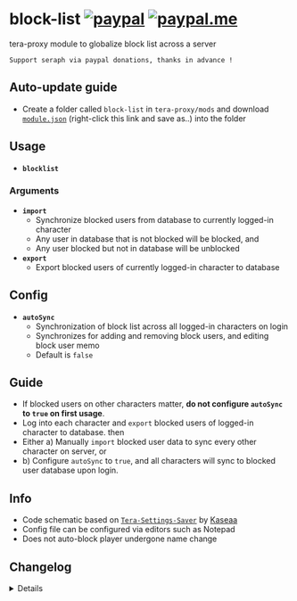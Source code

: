 # block-list [![paypal](https://img.shields.io/badge/paypal-donate-333333.svg?colorA=253B80&colorB=333333)](https://www.paypal.com/cgi-bin/webscr?cmd=_s-xclick&hosted_button_id=B7QQJZV9L5P2J&source=url) [![paypal.me](https://img.shields.io/badge/paypal.me-donate-333333.svg?colorA=169BD7&colorB=333333)](https://www.paypal.me/seraphinush) 
tera-proxy module to globalize block list across a server
```
Support seraph via paypal donations, thanks in advance !
```

## Auto-update guide
- Create a folder called `block-list` in `tera-proxy/mods` and download [`module.json`](https://raw.githubusercontent.com/seraphinush-gaming/block-list/master/module.json) (right-click this link and save as..) into the folder

## Usage
- __`blocklist`__
### Arguments
- __`import`__
  - Synchronize blocked users from database to currently logged-in character
  - Any user in database that is not blocked will be blocked, and
  - Any user blocked but not in database will be unblocked
- __`export`__
  - Export blocked users of currently logged-in character to database

## Config
- __`autoSync`__
  - Synchronization of block list across all logged-in characters on login
  - Synchronizes for adding and removing block users, and editing block user memo
  - Default is `false`

## Guide
- If blocked users on other characters matter, **do not configure `autoSync` to `true` on first usage**.
- Log into each character and `export` blocked users of logged-in character to database. then
- Either a) Manually `import` blocked user data to sync every other character on server, or
- b) Configure `autoSync` to `true`, and all characters will sync to blocked user database upon login.

## Info
- Code schematic based on [`Tera-Settings-Saver`](https://github.com/Kaseaa/Tera-Settings-Saver) by [Kaseaa](https://github.com/Kaseaa)
- Config file can be configured via editors such as Notepad
- Does not auto-block player undergone name change

## Changelog
<details>

    1.04
    - Added hot-reload support
    1.03
    - Fixed sync issue with non-existent players
    - Fixed sync issue with memo
    1.02
    - Updated for caali-proxy-nextgen
    1.01
    - Removed `command` require()
    - Removed `tera-game-state` require()
    - Updated to `mod.command`
    - Updated to `mod.game`
    1.00
    - Initial commit

</details>